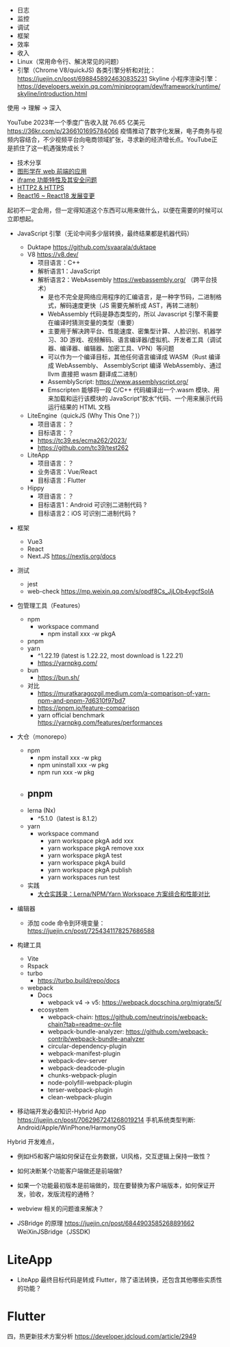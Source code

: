 - 日志
- 监控
- 调试
- 框架
- 效率
- 收入
- Linux（常用命令行、解决常见的问题）
- 引擎（Chrome V8/quickJS)
  各类引擎分析和对比：https://juejin.cn/post/6988458924630835231
  Skyline 小程序渲染引擎：https://developers.weixin.qq.com/miniprogram/dev/framework/runtime/skyline/introduction.html

使用 -> 理解 -> 深入

YouTube 2023年一个季度广告收入就 76.65 亿美元
https://36kr.com/p/2366101695784066
疫情推动了数字化发展，电子商务与视频内容结合，不少视频平台向电商领域扩张，寻求新的经济增长点。YouTube正是抓住了这一机遇强势成长？

- 技术分享
 - [图形学在 web 前端的应用](https://doc.weixin.qq.com/doc/w3_AGsAagbGABsYPjjkK91SNehEw3r0E?scode=AJEAIQdfAAoHHEgy8XAGsAagbGABs)
 - [iframe 功能特性及其安全问题](
 https://doc.weixin.qq.com/doc/w3_ATUAQgY1ABQK2gmc3DETkSyazeGEp?scode=AJEAIQdfAAoLAV7BaYATUAQgY1ABQ)
 - [HTTP2 & HTTPS](https://doc.weixin.qq.com/doc/w3_AVsAzwbJAKIKsmR4ztKReq6g7UOzs?scode=AJEAIQdfAAofoEY9H0AAgAiAbDAK4)
 - [React16 ~ React18 发展变更](https://doc.weixin.qq.com/doc/w3_AVsAzwbJAKIKsmR4ztKReq6g7UOzs?scode=AJEAIQdfAAofoEY9H0AAgAiAbDAK4)

起初不一定会用，但一定得知道这个东西可以用来做什么，以便在需要的时候可以立即想起。

- JavaScript 引擎（无论中间多少层转换，最终结果都是机器代码）
  - Duktape https://github.com/svaarala/duktape
  - V8 https://v8.dev/
    - 项目语言：C++
    - 解析语言1：JavaScript
    - 解析语言2：WebAssembly https://webassembly.org/ （跨平台技术）
      - 是也不完全是网络应用程序的汇编语言，是一种字节码，二进制格式，解码速度更快（JS 需要先解析成 AST，再转二进制）
      - WebAssembly 代码是静态类型的，所以 Javascript 引擎不需要在编译时猜测变量的类型（重要）
      - 主要用于解决跨平台、性能速度、密集型计算、人脸识别、机器学习、3D 游戏、视频解码、语言编译器/虚拟机、开发者工具（调试器、编译器、编辑器、加密工具、VPN）等问题
      - 可以作为一个编译目标，其他任何语言编译成 WASM（Rust 编译成 WebAssembly、 AssemblyScript 编译 WebAssembly、通过 llvm 直接把 wasm 翻译成二进制）
      - AssemblyScript: https://www.assemblyscript.org/
      - Emscripten 能够将一段 C/C++ 代码编译出一个.wasm 模块、用来加载和运行该模块的 JavaScript”胶水“代码、一个用来展示代码运行结果的 HTML 文档
  - LiteEngine（quickJS (Why This One？)）
    - 项目语言：？
    - 目标语言：？
    - https://tc39.es/ecma262/2023/
    - https://github.com/tc39/test262
  - LiteApp
    - 项目语言：？
    - 业务语言：Vue/React
    - 目标语言：Flutter
  - Hippy
    - 项目语言：？
    - 目标语言1：Android 可识别二进制代码 ?
    - 目标语言2：iOS 可识别二进制代码 ?

- 框架
  - Vue3
  - React
  - Next.JS https://nextjs.org/docs

- 测试
  - jest
  - web-check https://mp.weixin.qq.com/s/opdf8Cs_JjLOb4vgcfSoIA

- 包管理工具（Features）
  - npm
    - workspace command
      - npm install xxx -w pkgA
  - pnpm
  - yarn
    - ^1.22.19 (latest is 1.22.22, most download is 1.22.21)
    - https://yarnpkg.com/
  - bun
    - https://bun.sh/
  - 对比
    - https://muratkaragozgil.medium.com/a-comparison-of-yarn-npm-and-pnpm-7d6310f97bd7
    - https://pnpm.io/feature-comparison
    - yarn official benchmark https://yarnpkg.com/features/performances

- 大仓（monorepo）
  - npm
    - npm install xxx -w pkg
    - npm uninstall xxx -w pkg
    - npm run xxx -w pkg
  - pnpm
    -
  - lerna (Nx)
    - ^5.1.0（latest is 8.1.2）
  - yarn
    - workspace command
      - yarn workspace pkgA add xxx
      - yarn workspace pkgA remove xxx
      - yarn workspace pkgA test
      - yarn workspace pkgA build
      - yarn workspace pkgA publish
      - yarn workspaces run test
  - 实践
    - [大仓实践录：Lerna/NPM/Yarn Workspace 方案组合和性能对比](https://cloud.tencent.com/developer/article/1913720)

- 编辑器
  - 添加 code 命令到环境变量： https://juejin.cn/post/7254341178257686588

- 构建工具
  - Vite
  - Rspack
  - turbo
    - https://turbo.build/repo/docs
  - webpack
    - Docs
      - webpack v4 -> v5: https://webpack.docschina.org/migrate/5/
    - ecosystem
      - webpack-chain: https://github.com/neutrinojs/webpack-chain?tab=readme-ov-file
      - webpack-bundle-analyzer: https://github.com/webpack-contrib/webpack-bundle-analyzer
      - circular-dependency-plugin
      - webpack-manifest-plugin
      - webpack-dev-server
      - webpack-deadcode-plugin
      - chunks-webpack-plugin
      - node-polyfill-webpack-plugin
      - terser-webpack-plugin
      - clean-webpack-plugin

- 移动端开发必备知识-Hybrid App
https://juejin.cn/post/7062967241268019214
手机系统类型判断: Android/Apple/WinPhone/HarmonyOS

Hybrid 开发难点，
  - 例如H5和客户端如何保证在业务数据，UI风格，交互逻辑上保持一致性？
  - 如何决断某个功能客户端做还是前端做?
  - 如果一个功能最初版本是前端做的，现在要替换为客户端版本，如何保证开发，验收，发版流程的通畅？
  - webview 相关的问题谁来解决？

- JSBridge 的原理
https://juejin.cn/post/6844903585268891662
WeiXinJSBridge（JSSDK)

# LiteApp

- LiteApp 最终目标代码是转成 Flutter，除了语法转换，还包含其他哪些实质性的功能？


# Flutter

四，热更新技术方案分析
https://developer.jdcloud.com/article/2949
